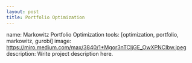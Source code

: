 ```yaml
---
layout: post
title: Portfolio Optimization
---
```

name: Markowitz Portfolio Optimization
tools: [optimization, portfolio, markowitz, gurobi]
image: https://miro.medium.com/max/3840/1*Mgor3nTCljGE_OwXPNCIbw.jpeg
description: Write project description here.
